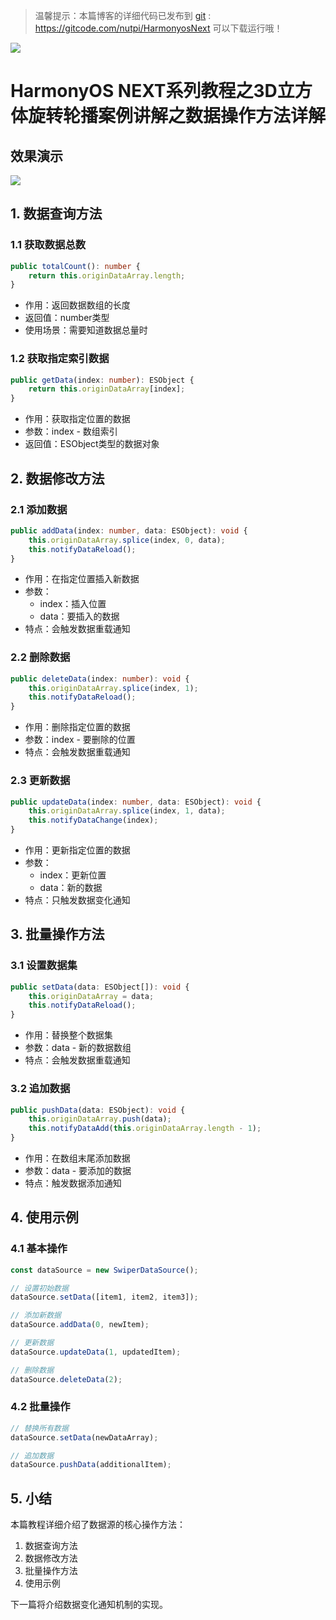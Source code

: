 > 温馨提示：本篇博客的详细代码已发布到 [git](https://gitcode.com/nutpi/HarmonyosNext) : https://gitcode.com/nutpi/HarmonyosNext 可以下载运行哦！

![](https://files.mdnice.com/user/47561/2b62747e-f21f-4ef4-bfe1-4e35536a0875.png)

# HarmonyOS NEXT系列教程之3D立方体旋转轮播案例讲解之数据操作方法详解
## 效果演示

![](https://files.mdnice.com/user/47561/1206c9f5-ffbc-407e-be02-ed1889ad8419.gif)

## 1. 数据查询方法

### 1.1 获取数据总数
```typescript
public totalCount(): number {
    return this.originDataArray.length;
}
```
- 作用：返回数据数组的长度
- 返回值：number类型
- 使用场景：需要知道数据总量时

### 1.2 获取指定索引数据
```typescript
public getData(index: number): ESObject {
    return this.originDataArray[index];
}
```
- 作用：获取指定位置的数据
- 参数：index - 数组索引
- 返回值：ESObject类型的数据对象

## 2. 数据修改方法

### 2.1 添加数据
```typescript
public addData(index: number, data: ESObject): void {
    this.originDataArray.splice(index, 0, data);
    this.notifyDataReload();
}
```
- 作用：在指定位置插入新数据
- 参数：
  - index：插入位置
  - data：要插入的数据
- 特点：会触发数据重载通知

### 2.2 删除数据
```typescript
public deleteData(index: number): void {
    this.originDataArray.splice(index, 1);
    this.notifyDataReload();
}
```
- 作用：删除指定位置的数据
- 参数：index - 要删除的位置
- 特点：会触发数据重载通知

### 2.3 更新数据
```typescript
public updateData(index: number, data: ESObject): void {
    this.originDataArray.splice(index, 1, data);
    this.notifyDataChange(index);
}
```
- 作用：更新指定位置的数据
- 参数：
  - index：更新位置
  - data：新的数据
- 特点：只触发数据变化通知

## 3. 批量操作方法

### 3.1 设置数据集
```typescript
public setData(data: ESObject[]): void {
    this.originDataArray = data;
    this.notifyDataReload();
}
```
- 作用：替换整个数据集
- 参数：data - 新的数据数组
- 特点：会触发数据重载通知

### 3.2 追加数据
```typescript
public pushData(data: ESObject): void {
    this.originDataArray.push(data);
    this.notifyDataAdd(this.originDataArray.length - 1);
}
```
- 作用：在数组末尾添加数据
- 参数：data - 要添加的数据
- 特点：触发数据添加通知

## 4. 使用示例

### 4.1 基本操作
```typescript
const dataSource = new SwiperDataSource();

// 设置初始数据
dataSource.setData([item1, item2, item3]);

// 添加新数据
dataSource.addData(0, newItem);

// 更新数据
dataSource.updateData(1, updatedItem);

// 删除数据
dataSource.deleteData(2);
```

### 4.2 批量操作
```typescript
// 替换所有数据
dataSource.setData(newDataArray);

// 追加数据
dataSource.pushData(additionalItem);
```

## 5. 小结

本篇教程详细介绍了数据源的核心操作方法：
1. 数据查询方法
2. 数据修改方法
3. 批量操作方法
4. 使用示例

下一篇将介绍数据变化通知机制的实现。
